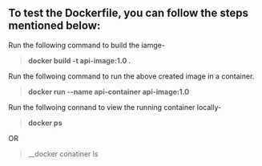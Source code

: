 ## To test the Dockerfile, you can follow the steps mentioned below:

Run the following command to build the iamge-  
> __docker build -t api-image:1.0 .__

 
Run the follwoing command to run the above created image in a container.  
> __docker run --name api-container api-image:1.0__

Run the follwoing connand to view the running container locally-  
> __docker ps__
   
OR  

> __docker conatiner ls
